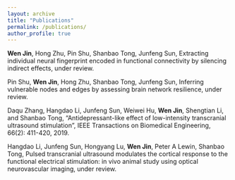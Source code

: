 ```yaml
---
layout: archive
title: "Publications"
permalink: /publications/
author_profile: true
---
```


**Wen Jin**, Hong Zhu, Pin Shu, Shanbao Tong, Junfeng Sun, Extracting individual neural fingerprint encoded in functional connectivity by silencing indirect effects, under review.

Pin Shu, **Wen Jin**, Hong Zhu, Shanbao Tong, Junfeng Sun, Inferring vulnerable nodes and edges by assessing brain network resilience, under review.

Daqu Zhang, Hangdao Li, Junfeng Sun, Weiwei Hu, **Wen Jin**, Shengtian Li, and Shanbao Tong, “Antidepressant-like effect of low-intensity transcranial ultrasound stimulation”, IEEE Transactions on Biomedical Engineering, 66(2): 411-420, 2019.

Hangdao Li, Junfeng Sun, Hongyang Lu, **Wen Jin**, Peter A Lewin, Shanbao Tong, Pulsed transcranial ultrasound modulates the cortical response to the functional electrical stimulation: in vivo animal study using optical neurovascular imaging, under review.
